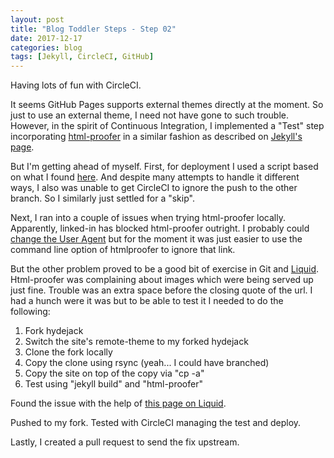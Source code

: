 ```yaml
---
layout: post
title: "Blog Toddler Steps - Step 02"
date: 2017-12-17
categories: blog
tags: [Jekyll, CircleCI, GitHub]
---
```


Having lots of fun with CircleCI.

It seems GitHub Pages supports external themes directly at the moment.  So just to use an external theme, I need not have gone to such trouble.  However, in the spirit of Continuous Integration, I implemented a "Test" step incorporating [html-proofer](https://github.com/gjtorikian/html-proofer) in a similar fashion as described on [Jekyll's page](https://jekyllrb.com/docs/continuous-integration/circleci/).

But I'm getting ahead of myself.  First, for deployment I used a script based on what I found [here](https://github.com/DevProgress/onboarding/wiki/Using-Circle-CI-with-Github-Pages-for-Continuous-Delivery).  And despite many attempts to handle it different ways, I also was unable to get CircleCI to ignore the push to the other branch.  So I similarly just settled for a "skip".

Next, I ran into a couple of issues when trying html-proofer locally.  Apparently, linked-in has blocked html-proofer outright.  I probably could [change the User Agent](https://github.com/gjtorikian/html-proofer/blob/002c5f1a578f045ff52f53e447aee16889db2b7a/README.md#user-agent) but for the moment it was just easier to use the command line option of htmlproofer to ignore that link.

But the other problem proved to be a good bit of exercise in Git and [Liquid](https://shopify.github.io/liquid/).  Html-proofer was complaining about images which were being served up just fine.  Trouble was an extra space before the closing quote of the url.  I had a hunch were it was but to be able to test it I needed to do the following:

1. Fork hydejack
1. Switch the site's remote-theme to my forked hydejack
1. Clone the fork locally
1. Copy the clone using rsync (yeah... I could have branched)
1. Copy the site on top of the copy via "cp -a" 
1. Test using "jekyll build" and "html-proofer"

Found the issue with the help of [this page on Liquid](https://shopify.github.io/liquid/basics/whitespace/).

Pushed to my fork.  Tested with CircleCI managing the test and deploy.

Lastly, I created a pull request to send the fix upstream.



  



